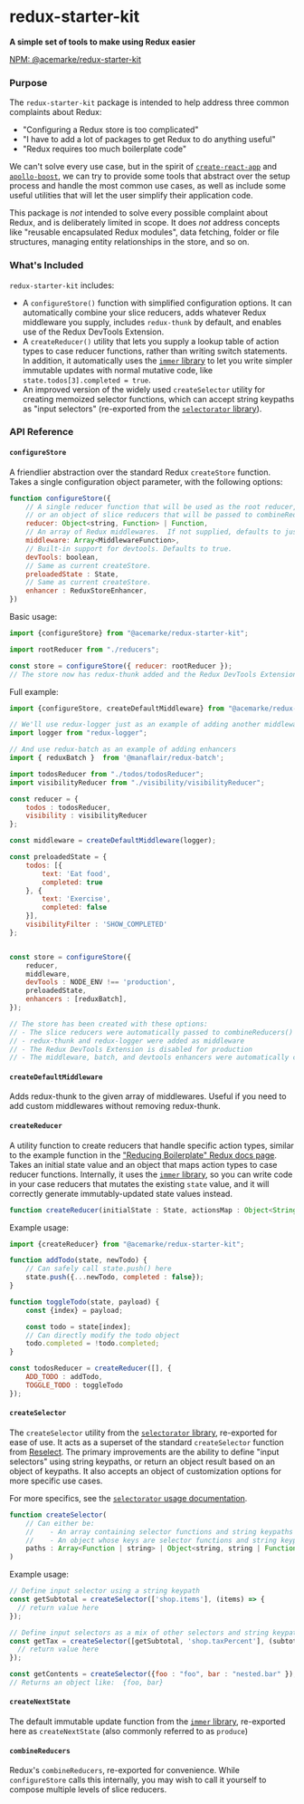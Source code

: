 # redux-starter-kit

**A simple set of tools to make using Redux easier**

[NPM:  @acemarke/redux-starter-kit](https://www.npmjs.com/package/@acemarke/redux-starter-kit)

### Purpose

The `redux-starter-kit` package is intended to help address three common complaints about Redux:

- "Configuring a Redux store is too complicated"
- "I have to add a lot of packages to get Redux to do anything useful"
- "Redux requires too much boilerplate code"

We can't solve every use case, but in the spirit of [`create-react-app`](https://github.com/facebook/create-react-app) and [`apollo-boost`](https://dev-blog.apollodata.com/zero-config-graphql-state-management-27b1f1b3c2c3), we can try to provide some tools that abstract over the setup process and handle the most common use cases, as well as include some useful utilities that will let the user simplify their application code.

This package is _not_ intended to solve every possible complaint about Redux, and is deliberately limited in scope.  It does _not_ address concepts like "reusable encapsulated Redux modules", data fetching, folder or file structures, managing entity relationships in the store, and so on.


### What's Included

`redux-starter-kit` includes:

- A `configureStore()` function with simplified configuration options.  It can automatically combine your slice reducers, adds whatever Redux middleware you supply, includes `redux-thunk` by default, and enables use of the Redux DevTools Extension.
- A `createReducer()` utility that lets you supply a lookup table of action types to case reducer functions, rather than writing switch statements.  In addition, it automatically uses the [`immer` library](https://github.com/mweststrate/immer) to let you write simpler immutable updates with normal mutative code, like `state.todos[3].completed = true`.
- An improved version of the widely used `createSelector` utility for creating memoized selector functions, which can accept string keypaths as "input selectors" (re-exported from the [`selectorator` library](https://github.com/planttheidea/selectorator)).


### API Reference


#### `configureStore`

A friendlier abstraction over the standard Redux `createStore` function.  Takes a single configuration object parameter, with the following options:

```js
function configureStore({
    // A single reducer function that will be used as the root reducer,
    // or an object of slice reducers that will be passed to combineReducers()
    reducer: Object<string, Function> | Function,
    // An array of Redux middlewares.  If not supplied, defaults to just redux-thunk.
    middleware: Array<MiddlewareFunction>,
    // Built-in support for devtools. Defaults to true.
    devTools: boolean,
    // Same as current createStore.
    preloadedState : State,
    // Same as current createStore.
    enhancer : ReduxStoreEnhancer,
})
```


Basic usage:

```js
import {configureStore} from "@acemarke/redux-starter-kit";

import rootReducer from "./reducers";

const store = configureStore({ reducer: rootReducer });
// The store now has redux-thunk added and the Redux DevTools Extension is turned on
```

Full example:

```js
import {configureStore, createDefaultMiddleware} from "@acemarke/redux-starter-kit";

// We'll use redux-logger just as an example of adding another middleware
import logger from "redux-logger";

// And use redux-batch as an example of adding enhancers
import { reduxBatch }  from '@manaflair/redux-batch';

import todosReducer from "./todos/todosReducer";
import visibilityReducer from "./visibility/visibilityReducer";

const reducer = {
    todos : todosReducer,
    visibility : visibilityReducer
};

const middleware = createDefaultMiddleware(logger);

const preloadedState = {
    todos: [{
        text: 'Eat food',
        completed: true
    }, {
        text: 'Exercise',
        completed: false
    }],
    visibilityFilter : 'SHOW_COMPLETED'
};


const store = configureStore({
    reducer,
    middleware,
    devTools : NODE_ENV !== 'production',
    preloadedState,
    enhancers : [reduxBatch],
});

// The store has been created with these options:
// - The slice reducers were automatically passed to combineReducers()
// - redux-thunk and redux-logger were added as middleware
// - The Redux DevTools Extension is disabled for production
// - The middleware, batch, and devtools enhancers were automatically composed together
```


#### `createDefaultMiddleware`

Adds redux-thunk to the given array of middlewares. Useful if you need to add custom middlewares without removing redux-thunk.


#### `createReducer`

A utility function to create reducers that handle specific action types, similar to the example function in the ["Reducing Boilerplate" Redux docs page](https://redux.js.org/recipes/reducing-boilerplate#generating-reducers).  Takes an initial state value and an object that maps action types to case reducer functions.  Internally, it uses the [`immer` library](), so you can write code in your case reducers that mutates the existing `state` value, and it will correctly generate immutably-updated state values instead.

```js
function createReducer(initialState : State, actionsMap : Object<String, Function>) {}
```

Example usage:
```js
import {createReducer} from "@acemarke/redux-starter-kit";

function addTodo(state, newTodo) {
    // Can safely call state.push() here
    state.push({...newTodo, completed : false});
}

function toggleTodo(state, payload) {
    const {index} = payload;

    const todo = state[index];
    // Can directly modify the todo object
    todo.completed = !todo.completed;
}

const todosReducer = createReducer([], {
    ADD_TODO : addTodo,
    TOGGLE_TODO : toggleTodo
});
```



#### `createSelector`

The `createSelector` utility from the [`selectorator` library](https://github.com/planttheidea/selectorator), re-exported for ease of use.  It acts as a superset of the standard `createSelector` function from [Reselect](https://github.com/reactjs/reselect).  The primary improvements are the ability to define "input selectors" using string keypaths, or return an object result based on an object of keypaths.  It also accepts an object of customization options for more specific use cases.

For more specifics, see the [`selectorator` usage documentation](https://github.com/planttheidea/selectorator#usage).

```js
function createSelector(
    // Can either be:
    //    - An array containing selector functions and string keypaths
    //    - An object whose keys are selector functions and string keypaths
    paths : Array<Function | string> | Object<string, string | Function>
)
```

Example usage:

```js
// Define input selector using a string keypath
const getSubtotal = createSelector(['shop.items'], (items) => {
  // return value here
});

// Define input selectors as a mix of other selectors and string keypaths
const getTax = createSelector([getSubtotal, 'shop.taxPercent'], (subtotal, taxPercent) => {
  // return value here
});

const getContents = createSelector({foo : "foo", bar : "nested.bar" });
// Returns an object like:  {foo, bar}

```


#### `createNextState`

The default immutable update function from the [`immer` library](https://github.com/mweststrate/immer#api), re-exported here as `createNextState` (also commonly referred to as `produce`)


#### `combineReducers`

Redux's `combineReducers`, re-exported for convenience. While `configureStore` calls this internally, you may wish to call it yourself to compose multiple levels of slice reducers.
